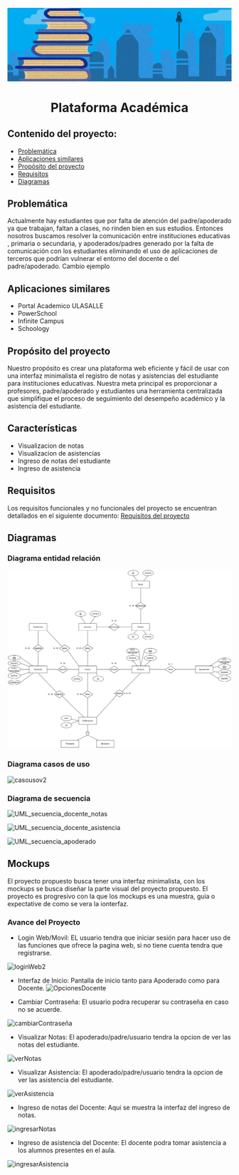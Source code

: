 ![Logo-PA](Logo-PA.JPG)
<h1 align="center">Plataforma Académica</h1>

## Contenido del proyecto:

- [Problemática](#Problemática)
- [Aplicaciones similares](#Aplicaciones-similares)
- [Propósito del proyecto](#Propósito-del-proyecto)
- [Requisitos](#Requisitos)
- [Diagramas](#Diagramas)

## Problemática

Actualmente hay estudiantes que por falta de atención del padre/apoderado ya que trabajan, faltan a clases, no rinden bien en sus estudios. Entonces nosotros buscamos resolver la comunicación entre instituciones educativas , primaria o secundaria, y apoderados/padres generado por la falta de comunicación con los estudiantes  eliminando el uso de aplicaciones de terceros que podrían vulnerar el entorno del docente o del padre/apoderado. Cambio ejemplo

## Aplicaciones similares

- Portal Academico ULASALLE
- PowerSchool
- Infinite Campus
- Schoology

## Propósito del proyecto

Nuestro propósito es crear una plataforma web eficiente y fácil de usar con una interfaz minimalista el registro de notas y asistencias del estudiante para instituciones educativas. Nuestra meta principal es proporcionar a profesores, padre/apoderado y estudiantes una herramienta centralizada que simplifique el proceso de seguimiento del desempeño académico y la asistencia del estudiante. 

## Características

- Visualizacion de notas
- Visualizacion de asistencias
- Ingreso de notas del estudiante
- Ingreso de asistencia

## Requisitos

Los requisitos funcionales y no funcionales del proyecto se encuentran detallados en el siguiente documento: [Requisitos del proyecto](https://drive.google.com/file/d/1j5xsyA21bkWk6gz__MowmHE6-j_Wsw8z/view?usp=drive_link)

## Diagramas

### Diagrama entidad relación

![DER](https://github.com/eluqm/CsoftwareGrupo03/blob/main/Im%C3%A1genes/DER_3.0.jpg)

### Diagrama casos de uso

![casousov2](https://github.com/eluqm/CsoftwareGrupo03/assets/103951817/97f531ed-390d-4cc9-8645-57c55cc9d610)

### Diagrama de secuencia

![UML_secuencia_docente_notas](https://github.com/eluqm/CsoftwareGrupo03/blob/main/Im%C3%A1genes/Secuencia%20UML%20docente.jpg "Diagrama de secuencia de ingreso de notas" )

![UML_secuencia_docente_asistencia](https://github.com/eluqm/CsoftwareGrupo03/blob/main/Im%C3%A1genes/secuencia%20UML%20docente-asistencia%20.jpg)

![UML_secuencia_apoderado](https://github.com/eluqm/CsoftwareGrupo03/blob/main/Im%C3%A1genes/secuencia%20UML%20apoderado.jpg)

## Mockups

El proyecto propuesto busca tener una interfaz minimalista, con los mockups se busca diseñar la parte visual del proyecto propuesto. El proyecto es progresivo con la que los mockups es una muestra, guia o expectative de como se vera la ionterfaz.

### Avance del Proyecto

- Login Web/Movil: EL usuario tendra que iniciar sesión para hacer uso de las funciones que ofrece la pagina web, si no tiene cuenta tendra que registrarse.

![loginWeb2](https://github.com/eluqm/CsoftwareGrupo03/assets/103951817/0559c35c-842e-435a-a738-10ebb8dcd951)

- Interfaz de Inicio: Pantalla de inicio tanto para Apoderado como para Docente.
![OpcionesDocente](https://github.com/eluqm/CsoftwareGrupo03/assets/103951817/981c17c0-3374-4b85-8596-c64fc1aa0e9d)

- Cambiar Contraseña: El usuario podra recuperar su contraseña en caso no se acuerde.

![cambiarContraseña](https://github.com/eluqm/CsoftwareGrupo03/assets/103951817/d039b47e-fef4-41dc-b3fb-b24cb75bc5c5)


- Visualizar Notas: El apoderado/padre/usuario tendra la opcion de ver las notas del estudiante.

![verNotas](https://github.com/eluqm/CsoftwareGrupo03/assets/103951817/5882585c-87d0-4414-b589-348187b04d6f)


- Visualizar Asistencia:  El apoderado/padre/usuario tendra la opcion de ver las asistencia del estudiante.

![verAsistencia](https://github.com/eluqm/CsoftwareGrupo03/assets/103951817/370a25fd-3b88-4b5c-a56c-78a5c7d243f5)


- Ingreso de notas del Docente: Aqui se muestra la interfaz del ingreso de notas.

![ingresarNotas](https://github.com/eluqm/CsoftwareGrupo03/assets/103951817/99361828-c6ea-42ce-8767-93bc7cf22bb2)


- Ingreso de asistencia del Docente: El docente podra tomar asistencia a los alumnos presentes en el aula.

![ingresarAsistencia](https://github.com/eluqm/CsoftwareGrupo03/assets/103951817/615b5c00-2d93-4e1c-8942-ccb04d20c41f)






